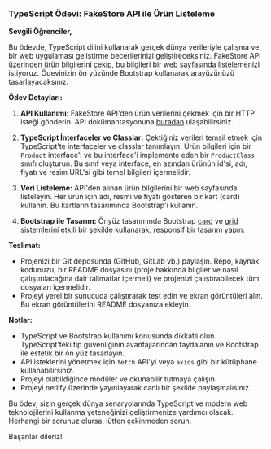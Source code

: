 
### TypeScript Ödevi: FakeStore API ile Ürün Listeleme

**Sevgili Öğrenciler,**

Bu ödevde, TypeScript dilini kullanarak gerçek dünya verileriyle çalışma ve bir web uygulaması geliştirme becerilerinizi geliştireceksiniz. FakeStore API üzerinden ürün bilgilerini çekip, bu bilgileri bir web sayfasında listelemenizi istiyoruz. Ödevinizin ön yüzünde Bootstrap kullanarak arayüzünüzü tasarlayacaksınız.

**Ödev Detayları:**

1. **API Kullanımı:** FakeStore API'den ürün verilerini çekmek için bir HTTP isteği gönderin. API dokümantasyonuna [buradan](https://fakestoreapi.com/docs) ulaşabilirsiniz.

2. **TypeScript İnterfaceler ve Classlar:** Çektiğiniz verileri temsil etmek için TypeScript'te interfaceler ve classlar tanımlayın. Ürün bilgileri için bir `Product` interface'i ve bu interface'i implemente eden bir `ProductClass` sınıfı oluşturun. Bu sınıf veya interface, en azından ürünün id'si, adı, fiyatı ve resim URL'si gibi temel bilgileri içermelidir.

3. **Veri Listeleme:** API'den alınan ürün bilgilerini bir web sayfasında listeleyin. Her ürün için adı, resmi ve fiyatı gösteren bir kart (card) kullanın. Bu kartların tasarımında Bootstrap'i kullanın.

4. **Bootstrap ile Tasarım:** Önyüz tasarımında Bootstrap [card](https://getbootstrap.com/docs/5.1/components/card/) ve [grid](https://getbootstrap.com/docs/5.1/layout/grid/) sistemlerini etkili bir şekilde kullanarak, responsif bir tasarım yapın.

**Teslimat:**

- Projenizi bir Git deposunda (GitHub, GitLab vb.) paylaşın. Repo, kaynak kodunuzu, bir README dosyasını (proje hakkında bilgiler ve nasıl çalıştırılacağına dair talimatlar içermeli) ve projenizi çalıştırabilecek tüm dosyaları içermelidir.
- Projeyi yerel bir sunucuda çalıştırarak test edin ve ekran görüntüleri alın. Bu ekran görüntülerini README dosyanıza ekleyin.

**Notlar:**

- TypeScript ve Bootstrap kullanımı konusunda dikkatli olun. TypeScript'teki tip güvenliğinin avantajlarından faydalanın ve Bootstrap ile estetik bir ön yüz tasarlayın.
- API isteklerini yönetmek için `fetch` API'yi veya `axios` gibi bir kütüphane kullanabilirsiniz.
- Projeyi olabildiğince modüler ve okunabilir tutmaya çalışın.
- Projeyi netlify üzerinde yayınlayarak canlı bir şekilde paylaşmalısınız.

Bu ödev, sizin gerçek dünya senaryolarında TypeScript ve modern web teknolojilerini kullanma yeteneğinizi geliştirmenize yardımcı olacak. Herhangi bir sorunuz olursa, lütfen çekinmeden sorun.

Başarılar dileriz!

